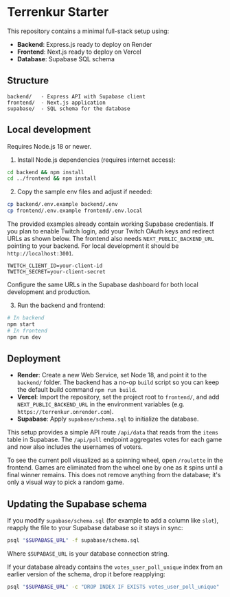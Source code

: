 # Terrenkur Starter

This repository contains a minimal full-stack setup using:

- **Backend**: Express.js ready to deploy on Render
- **Frontend**: Next.js ready to deploy on Vercel
- **Database**: Supabase SQL schema

## Structure

```
backend/   - Express API with Supabase client
frontend/  - Next.js application
supabase/  - SQL schema for the database
```

## Local development

Requires Node.js 18 or newer.

1. Install Node.js dependencies (requires internet access):

```bash
cd backend && npm install
cd ../frontend && npm install
```

2. Copy the sample env files and adjust if needed:

```bash
cp backend/.env.example backend/.env
cp frontend/.env.example frontend/.env.local
```

The provided examples already contain working Supabase credentials. If you plan
to enable Twitch login, add your Twitch OAuth keys and redirect URLs as shown
below. The frontend also needs `NEXT_PUBLIC_BACKEND_URL` pointing to your
backend. For local development it should be `http://localhost:3001`.

```
TWITCH_CLIENT_ID=your-client-id
TWITCH_SECRET=your-client-secret
```
Configure the same URLs in the Supabase dashboard for both local development
and production.

3. Run the backend and frontend:

```bash
# In backend
npm start
# In frontend
npm run dev
```

## Deployment

 - **Render**: Create a new Web Service, set Node 18, and point it to the `backend/` folder. The backend has a no-op `build` script so you can keep the default build command `npm run build`.
- **Vercel**: Import the repository, set the project root to `frontend/`, and add
  `NEXT_PUBLIC_BACKEND_URL` in the environment variables (e.g.
  `https://terrenkur.onrender.com`).
- **Supabase**: Apply `supabase/schema.sql` to initialize the database.

This setup provides a simple API route `/api/data` that reads from the `items` table in Supabase.
The `/api/poll` endpoint aggregates votes for each game and now also includes the usernames of voters.

To see the current poll visualized as a spinning wheel, open `/roulette` in the frontend. Games are eliminated from the wheel one by one as it spins until a final winner remains. This does not remove anything from the database; it's only a visual way to pick a random game.

## Updating the Supabase schema

If you modify `supabase/schema.sql` (for example to add a column like `slot`), reapply the file to your Supabase database so it stays in sync:

```bash
psql "$SUPABASE_URL" -f supabase/schema.sql
```

Where `$SUPABASE_URL` is your database connection string.

If your database already contains the `votes_user_poll_unique` index from an
earlier version of the schema, drop it before reapplying:

```bash
psql "$SUPABASE_URL" -c "DROP INDEX IF EXISTS votes_user_poll_unique"
```

